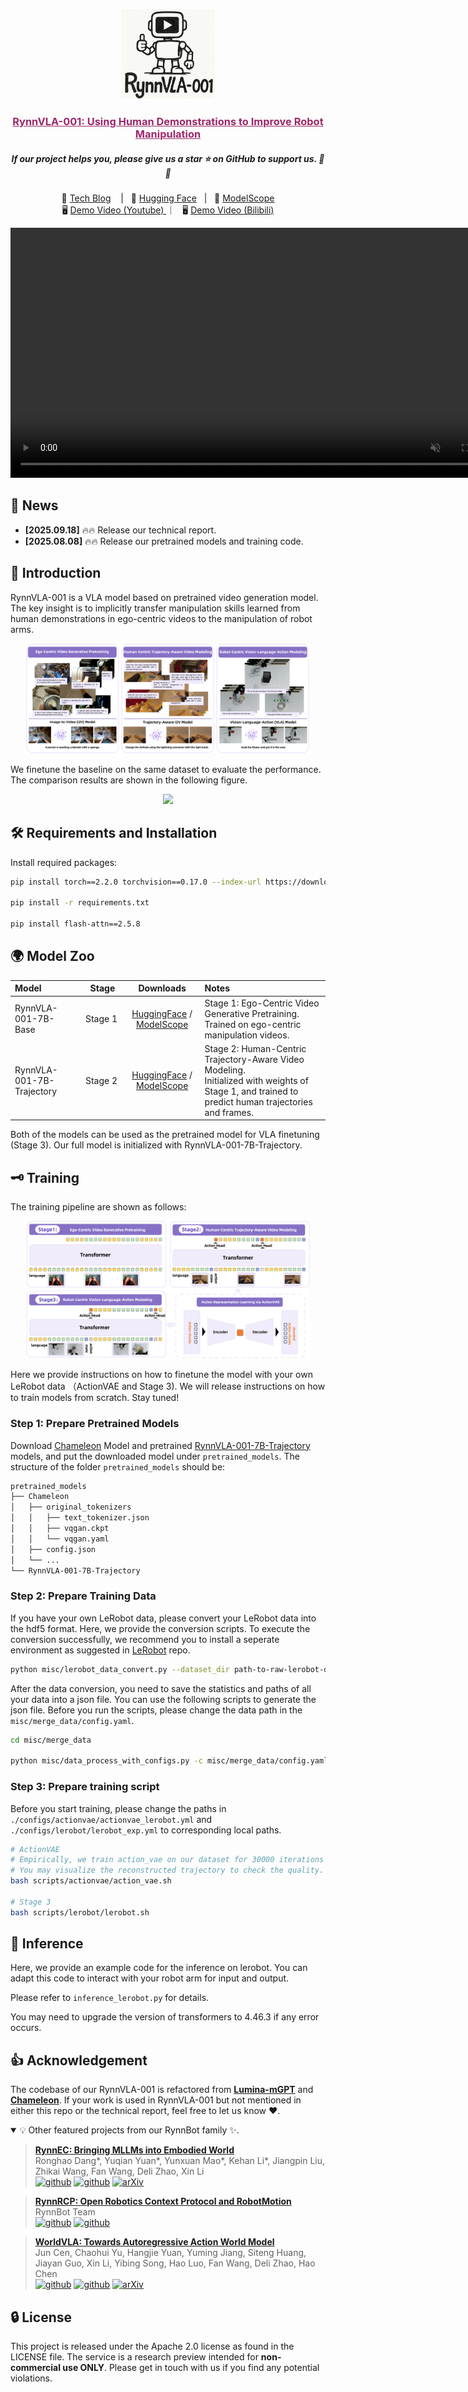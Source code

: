 <p align="center">
    <img src="./assets/logo.png" width="150" style="margin-bottom: 0.2;"/>
<p>

<h3 align="center"><a href="" style="color:#9C276A">
RynnVLA-001: Using Human Demonstrations to Improve Robot Manipulation</a></h3>
<h5 align="center"> If our project helps you, please give us a star ⭐ on GitHub to support us. 🙏🙏 </h2>


<p align="center">
        📃 <a href="https://huggingface.co/blog/Alibaba-DAMO-Academy/rynnvla-001"> Tech Blog</a> &nbsp&nbsp | &nbsp&nbsp🤗 <a href="https://huggingface.co/Alibaba-DAMO-Academy/RynnVLA-001-7B-Trajectory">Hugging Face</a>&nbsp&nbsp | &nbsp&nbsp🤖 <a href="https://modelscope.cn/models/DAMO_Academy/RynnVLA-001-7B-Trajectory">ModelScope</a> <br>
        🖥️ <a href="https://youtu.be/nTv0SCvejlE">Demo Video (Youtube) </a>  ｜ &nbsp&nbsp🖥️ <a href="https://www.bilibili.com/video/BV1hVt2zME2B">Demo Video (Bilibili) </a>
<br>

<div align="center"><video src="https://github.com/user-attachments/assets/96588406-a533-4cdc-84f4-776b43e61d82" width="800" autoplay loop muted></div>


## 📰 News

* **[2025.09.18]**  🔥🔥 Release our technical report.
* **[2025.08.08]**  🔥🔥 Release our pretrained models and training code.


## 🌟 Introduction
RynnVLA-001 is a VLA model based on pretrained video generation model. The key insight is to implicitly transfer manipulation skills learned from human demonstrations in ego-centric videos to the manipulation of robot arms.
<p align="center">
<img src="assets/overview.png" style="max-width: 90%; height: auto;">


<p>

We finetune the baseline on the same dataset to evaluate the performance. The comparison results are shown in the following figure.
<p align="center">
<img src="https://github.com/user-attachments/assets/8e5960f5-a232-4dd3-9dca-df067caa2f30" style="max-width: 90%; height: auto;">

<p>

## 🛠️ Requirements and Installation

Install required packages:

```bash
pip install torch==2.2.0 torchvision==0.17.0 --index-url https://download.pytorch.org/whl/cu121

pip install -r requirements.txt

pip install flash-attn==2.5.8
```

## 🌍 Model Zoo

| Model |  &nbsp;&nbsp;&nbsp;Stage&nbsp;&nbsp; | Downloads | Notes
|:---|:----:|:-----:| :---|
| RynnVLA-001-7B-Base | Stage 1 | [HuggingFace](https://huggingface.co/Alibaba-DAMO-Academy/RynnVLA-001-7B-Base) / [ModelScope](https://modelscope.cn/models/DAMO_Academy/RynnVLA-001-7B-Base) |  Stage 1: Ego-Centric Video Generative Pretraining.<br>Trained on ego-centric manipulation videos.|
| RynnVLA-001-7B-Trajectory | Stage 2 | [HuggingFace](https://huggingface.co/Alibaba-DAMO-Academy/RynnVLA-001-7B-Trajectory) / [ModelScope](https://modelscope.cn/models/DAMO_Academy/RynnVLA-001-7B-Trajectory) | Stage 2: Human-Centric Trajectory-Aware Video Modeling.<br>Initialized with weights of Stage 1, and trained to predict human trajectories and frames.|

Both of the models can be used as the pretrained model for VLA finetuning (Stage 3). Our full model is initialized with RynnVLA-001-7B-Trajectory.

## 🗝️ Training

The training pipeline are shown as follows:

<p align="center">
<img src="assets/framework.png" style="max-width: 90%; height: auto;">

<p>

Here we provide instructions on how to finetune the model with your own LeRobot data （ActionVAE and Stage 3). We will release instructions on how to train models from scratch. Stay tuned!

### Step 1: Prepare Pretrained Models

Download [Chameleon](https://huggingface.co/Alpha-VLLM/Chameleon_7B_mGPT) Model and pretrained [RynnVLA-001-7B-Trajectory](https://huggingface.co/Alibaba-DAMO-Academy/RynnVLA-001-7B-Trajectory) models, and put the downloaded model under `pretrained_models`. The structure of the folder `pretrained_models` should be:
```bash
pretrained_models
├── Chameleon
│   ├── original_tokenizers
│   │   ├── text_tokenizer.json
│   │   ├── vqgan.ckpt
│   │   └── vqgan.yaml
│   ├── config.json
│   └── ...
└── RynnVLA-001-7B-Trajectory
```

### Step 2: Prepare Training Data

If you have your own LeRobot data, please convert your LeRobot data into the hdf5 format. Here, we provide the conversion scripts. To execute the conversion successfully, we recommend you to install a seperate environment as suggested in [LeRobot](https://github.com/huggingface/lerobot) repo.

```bash
python misc/lerobot_data_convert.py --dataset_dir path-to-raw-lerobot-data --task_name dataset-name --save_dir path-to-save-hdf5-files
```

After the data conversion, you need to save the statistics and paths of all your data into a json file. You can use the following scripts to generate the json file. Before you run the scripts, please change the data path in the `misc/merge_data/config.yaml`.

```bash
cd misc/merge_data

python misc/data_process_with_configs.py -c misc/merge_data/config.yaml
```

### Step 3: Prepare training script

Before you start training, please change the paths in `./configs/actionvae/actionvae_lerobot.yml` and `./configs/lerobot/lerobot_exp.yml` to corresponding local paths.

```bash
# ActionVAE
# Empirically, we train action_vae on our dataset for 30000 iterations with batch size of 16 * 8 (GPUs).
# You may visualize the reconstructed trajectory to check the quality.
bash scripts/actionvae/action_vae.sh

# Stage 3
bash scripts/lerobot/lerobot.sh
```
## 🤖 Inference

Here, we provide an example code for the inference on lerobot. You can adapt this code to interact with your robot arm for input and output.

Please refer to `inference_lerobot.py` for details.

You may need to upgrade the version of transformers to 4.46.3 if any error occurs.


## 👍 Acknowledgement
The codebase of our RynnVLA-001 is refactored from [**Lumina-mGPT**](https://github.com/Alpha-VLLM/Lumina-mGPT) and [**Chameleon**](https://github.com/facebookresearch/chameleon). If your work is used in RynnVLA-001 but not mentioned in either this repo or the technical report, feel free to let us know :heart:.

<details open><summary>💡 Other featured projects from our RynnBot family ✨. </summary><p>

<!--  may -->
> [**RynnEC: Bringing MLLMs into Embodied World**](https://github.com/alibaba-damo-academy/RynnEC) <br>
> Ronghao Dang*, Yuqian Yuan*, Yunxuan Mao*, Kehan Li*, Jiangpin Liu, Zhikai Wang, Fan Wang, Deli Zhao, Xin Li <br>
[![github](https://img.shields.io/badge/-Github-black?logo=github)](https://github.com/alibaba-damo-academy/RynnEC)  [![github](https://img.shields.io/github/stars/alibaba-damo-academy/RynnEC.svg?style=social)](https://github.com/alibaba-damo-academy/RynnEC) [![arXiv](https://img.shields.io/badge/Arxiv-2508.14160-b31b1b.svg?logo=arXiv)](https://arxiv.org/abs/2508.14160) <be>

> [**RynnRCP: Open Robotics Context Protocol and RobotMotion**](https://github.com/alibaba-damo-academy/RynnRCP) <br>
> RynnBot Team <br>
[![github](https://img.shields.io/badge/-Github-black?logo=github)](https://github.com/alibaba-damo-academy/RynnRCP)  [![github](https://img.shields.io/github/stars/alibaba-damo-academy/RynnRCP.svg?style=social)](https://github.com/alibaba-damo-academy/RynnRCP)  <br>

> [**WorldVLA: Towards Autoregressive Action World Model**](https://arxiv.org/abs/2506.21539) <br>
> Jun Cen, Chaohui Yu, Hangjie Yuan, Yuming Jiang, Siteng Huang, Jiayan Guo, Xin Li, Yibing Song, Hao Luo, Fan Wang, Deli Zhao, Hao Chen <br>
[![github](https://img.shields.io/badge/-Github-black?logo=github)](https://github.com/alibaba-damo-academy/WorldVLA)  [![github](https://img.shields.io/github/stars/alibaba-damo-academy/WorldVLA.svg?style=social)](https://github.com/alibaba-damo-academy/WorldVLA)  [![arXiv](https://img.shields.io/badge/Arxiv-2506.21539-b31b1b.svg?logo=arXiv)](https://arxiv.org/abs/2506.21539) <br>

</p></details>


## 🔒 License

This project is released under the Apache 2.0 license as found in the LICENSE file.
The service is a research preview intended for **non-commercial use ONLY**. Please get in touch with us if you find any potential violations.



